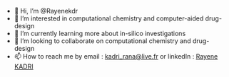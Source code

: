 - 👋 Hi, I’m @Rayenekdr
- 👀 I’m interested in computational chemistry and computer-aided drug-design
- 🌱 I’m currently learning more about in-silico investigations
- 💞️ I’m looking to collaborate on computational chemistry and drug-design 
- 📫 How to reach me by email : kadri_rana@live.fr or linkedIn : [Rayene KADRI](https://www.linkedin.com/in/rayene-kadri-153a8b1a7/)

<!---
Rayenekdr/Rayenekdr is a ✨ special ✨ repository because its `README.md` (this file) appears on your GitHub profile.
You can click the Preview link to take a look at your changes.
--->
